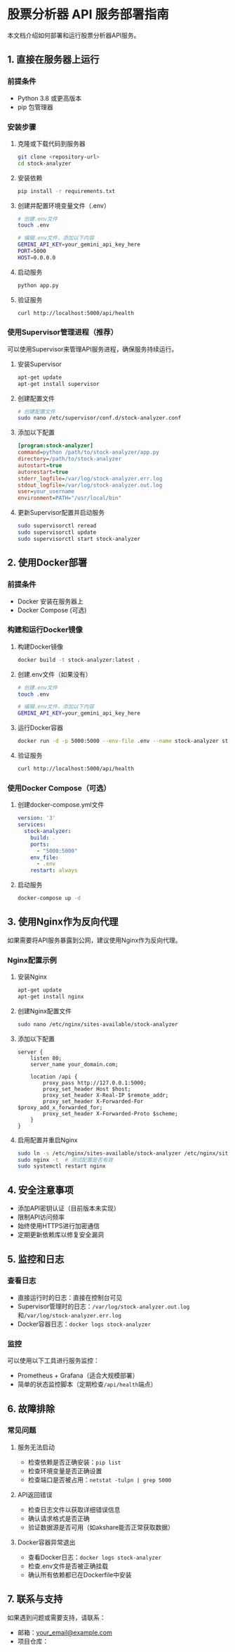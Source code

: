 # 股票分析器 API 服务部署指南

本文档介绍如何部署和运行股票分析器API服务。

## 1. 直接在服务器上运行

### 前提条件

- Python 3.8 或更高版本
- pip 包管理器

### 安装步骤

1. 克隆或下载代码到服务器
   ```bash
   git clone <repository-url>
   cd stock-analyzer
   ```

2. 安装依赖
   ```bash
   pip install -r requirements.txt
   ```

3. 创建并配置环境变量文件（.env）
   ```bash
   # 创建.env文件
   touch .env
   
   # 编辑.env文件，添加以下内容
   GEMINI_API_KEY=your_gemini_api_key_here
   PORT=5000
   HOST=0.0.0.0
   ```

4. 启动服务
   ```bash
   python app.py
   ```

5. 验证服务
   ```bash
   curl http://localhost:5000/api/health
   ```

### 使用Supervisor管理进程（推荐）

可以使用Supervisor来管理API服务进程，确保服务持续运行。

1. 安装Supervisor
   ```bash
   apt-get update
   apt-get install supervisor
   ```

2. 创建配置文件
   ```bash
   # 创建配置文件
   sudo nano /etc/supervisor/conf.d/stock-analyzer.conf
   ```

3. 添加以下配置
   ```ini
   [program:stock-analyzer]
   command=python /path/to/stock-analyzer/app.py
   directory=/path/to/stock-analyzer
   autostart=true
   autorestart=true
   stderr_logfile=/var/log/stock-analyzer.err.log
   stdout_logfile=/var/log/stock-analyzer.out.log
   user=your_username
   environment=PATH="/usr/local/bin"
   ```

4. 更新Supervisor配置并启动服务
   ```bash
   sudo supervisorctl reread
   sudo supervisorctl update
   sudo supervisorctl start stock-analyzer
   ```

## 2. 使用Docker部署

### 前提条件

- Docker 安装在服务器上
- Docker Compose (可选)

### 构建和运行Docker镜像

1. 构建Docker镜像
   ```bash
   docker build -t stock-analyzer:latest .
   ```

2. 创建.env文件（如果没有）
   ```bash
   # 创建.env文件
   touch .env
   
   # 编辑.env文件，添加以下内容
   GEMINI_API_KEY=your_gemini_api_key_here
   ```

3. 运行Docker容器
   ```bash
   docker run -d -p 5000:5000 --env-file .env --name stock-analyzer stock-analyzer:latest
   ```

4. 验证服务
   ```bash
   curl http://localhost:5000/api/health
   ```

### 使用Docker Compose（可选）

1. 创建docker-compose.yml文件
   ```yaml
   version: '3'
   services:
     stock-analyzer:
       build: .
       ports:
         - "5000:5000"
       env_file:
         - .env
       restart: always
   ```

2. 启动服务
   ```bash
   docker-compose up -d
   ```

## 3. 使用Nginx作为反向代理

如果需要将API服务暴露到公网，建议使用Nginx作为反向代理。

### Nginx配置示例

1. 安装Nginx
   ```bash
   apt-get update
   apt-get install nginx
   ```

2. 创建Nginx配置文件
   ```bash
   sudo nano /etc/nginx/sites-available/stock-analyzer
   ```

3. 添加以下配置
   ```nginx
   server {
       listen 80;
       server_name your_domain.com;
       
       location /api {
           proxy_pass http://127.0.0.1:5000;
           proxy_set_header Host $host;
           proxy_set_header X-Real-IP $remote_addr;
           proxy_set_header X-Forwarded-For $proxy_add_x_forwarded_for;
           proxy_set_header X-Forwarded-Proto $scheme;
       }
   }
   ```

4. 启用配置并重启Nginx
   ```bash
   sudo ln -s /etc/nginx/sites-available/stock-analyzer /etc/nginx/sites-enabled/
   sudo nginx -t  # 测试配置是否有效
   sudo systemctl restart nginx
   ```

## 4. 安全注意事项

- 添加API密钥认证（目前版本未实现）
- 限制API访问频率
- 始终使用HTTPS进行加密通信
- 定期更新依赖库以修复安全漏洞

## 5. 监控和日志

### 查看日志

- 直接运行时的日志：直接在控制台可见
- Supervisor管理时的日志：`/var/log/stock-analyzer.out.log`和`/var/log/stock-analyzer.err.log`
- Docker容器日志：`docker logs stock-analyzer`

### 监控

可以使用以下工具进行服务监控：

- Prometheus + Grafana（适合大规模部署）
- 简单的状态监控脚本（定期检查`/api/health`端点）

## 6. 故障排除

### 常见问题

1. 服务无法启动
   - 检查依赖是否正确安装：`pip list`
   - 检查环境变量是否正确设置
   - 检查端口是否被占用：`netstat -tulpn | grep 5000`

2. API返回错误
   - 检查日志文件以获取详细错误信息
   - 确认请求格式是否正确
   - 验证数据源是否可用（如akshare能否正常获取数据）

3. Docker容器异常退出
   - 查看Docker日志：`docker logs stock-analyzer`
   - 检查.env文件是否被正确挂载
   - 确认所有依赖都已在Dockerfile中安装

## 7. 联系与支持

如果遇到问题或需要支持，请联系：

- 邮箱：your_email@example.com
- 项目仓库：<repository-url> 